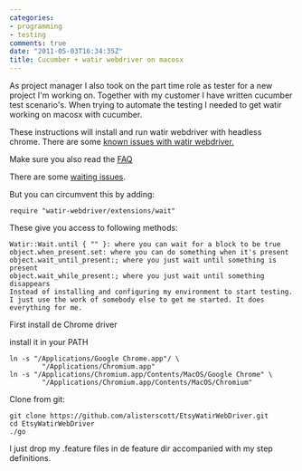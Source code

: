 ```yaml
---
categories:
- programming
- testing
comments: true
date: "2011-05-03T16:34:35Z"
title: Cucumber + watir webdriver on macosx
---
```


As project manager I also took on the part time role as tester for a new project I'm working on. Together with my customer I have written cucumber test scenario's. When trying to automate the testing I needed to get watir working on macosx with cucumber.

These instructions will install and run watir webdriver with headless chrome. There are some [known issues with watir webdriver.](http://stackoverflow.com/questions/3504322/watir-webdriver-wait-for-page-load)

<!--more--> 

Make sure you also read the [FAQ](https://github.com/jarib/watir-webdriver/wiki/FAQ)

There are some [waiting issues](http://stackoverflow.com/questions/4356281/how-do-i-use-watirwaiterwait-until-to-force-chrome-to-wait). 

But you can circumvent this by adding:

    require "watir-webdriver/extensions/wait"

These give you access to following methods:

    Watir::Wait.until { "" }: where you can wait for a block to be true
    object.when_present.set: where you can do something when it's present
    object.wait_until_present:; where you just wait until something is present
    object.wait_while_present:; where you just wait until something disappears
    Instead of installing and configuring my environment to start testing. I just use the work of somebody else to get me started. It does everything for me.

First install de Chrome driver

install it in your PATH

    ln -s "/Applications/Google Chrome.app"/ \
            "/Applications/Chromium.app"
    ln -s "/Applications/Chromium.app/Contents/MacOS/Google Chrome" \
            "/Applications/Chromium.app/Contents/MacOS/Chromium"
        
Clone from git:

    git clone https://github.com/alisterscott/EtsyWatirWebDriver.git
    cd EtsyWatirWebDriver
    ./go

I just drop my .feature files in de feature dir accompanied with my step definitions.
